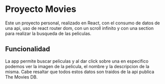 # Proyecto Movies

Este un proyecto personal, realizado en React, con el consumo de datos de una api, uso de react router dom, con un scroll infinito y con una section para realizar la busqueda de las peliculas.

## Funcionalidad

La app permite buscar peliculas y al dar click sobre una en especifico podemos ver la imagen de la pelicula, el nombre y la descripcion de la misma.
Cabe resaltar que todos estos datos son traidos de la api publica The Movies DB.



